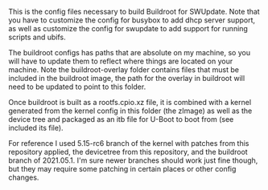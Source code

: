 This is the config files necessary to build Buildroot for SWUpdate.
Note that you have to customize the config for busybox to add dhcp
server support, as well as customize the config for swupdate to add
support for running scripts and ubifs.

The buildroot configs has paths that are absolute on my machine, so
you will have to update them to reflect where things are located on
your machine. Note the buildroot-overlay folder contains files that
must be included in the buildroot image, the path for the overlay
in buildroot will need to be updated to point to this folder.

Once buildroot is built as a rootfs.cpio.xz file, it is combined with
a kernel generated from the kernel config in this folder (the zImage)
as well as the device tree and packaged as an itb file for U-Boot
to boot from (see included its file).

For reference I used 5.15-rc6 branch of the kernel with patches from
this repository applied, the devicetree from this repository, and
the buildroot branch of 2021.05.1. I'm sure newer branches should
work just fine though, but they may require some patching in certain
places or other config changes.
